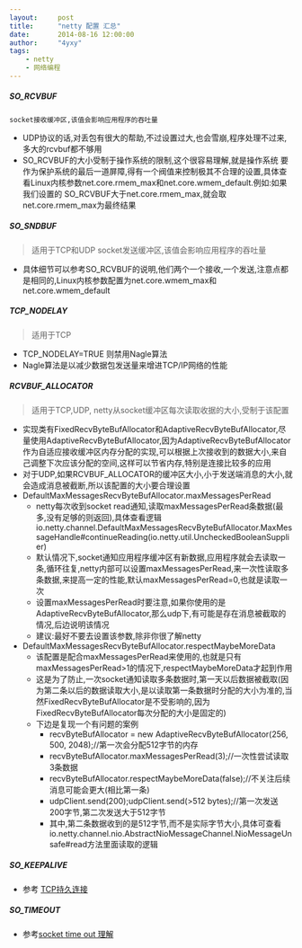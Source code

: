 ```yaml
---
layout:     post
title:      "netty 配置 汇总"
date:       2014-08-16 12:00:00
author:     "4yxy"
tags:
    - netty
    - 网络编程
---
```


##### SO_RCVBUF
  ```适用于TCP和UDP
  socket接收缓冲区,该值会影响应用程序的吞吐量
  ```
  - UDP协议的话,对丢包有很大的帮助,不过设置过大,也会雪崩,程序处理不过来,多大的rcvbuf都不够用
  - SO_RCVBUF的大小受制于操作系统的限制,这个很容易理解,就是操作系统
    要作为保护系统的最后一道屏障,得有一个阀值来控制极其不合理的设置,具体查看Linux内核参数net.core.rmem_max和net.core.wmem_default.例如:如果我们设置的 SO_RCVBUF大于net.core.rmem_max,就会取net.core.rmem_max为最终结果

##### SO_SNDBUF

> 适用于TCP和UDP socket发送缓冲区,该值会影响应用程序的吞吐量
- 具体细节可以参考SO_RCVBUF的说明,他们两个一个接收,一个发送,注意点都是相同的,Linux内核参数配置为net.core.wmem_max和net.core.wmem_default

##### TCP_NODELAY

> 适用于TCP

- TCP_NODELAY=TRUE 则禁用Nagle算法
- Nagle算法是以减少数据包发送量来增进TCP/IP网络的性能

##### RCVBUF_ALLOCATOR

> 适用于TCP,UDP, netty从socket缓冲区每次读取收据的大小,受制于该配置

- 实现类有FixedRecvByteBufAllocator和AdaptiveRecvByteBufAllocator,尽量使用AdaptiveRecvByteBufAllocator,因为AdaptiveRecvByteBufAllocator作为自适应接收缓冲区内存分配的实现,可以根据上次接收到的数据大小,来自己调整下次应该分配的空间,这样可以节省内存,特别是连接比较多的应用
- 对于UDP,如果RCVBUF_ALLOCATOR的缓冲区大小,小于发送端消息的大小,就会造成消息被截断,所以该配置的大小要合理设置
- DefaultMaxMessagesRecvByteBufAllocator.maxMessagesPerRead
	- netty每次收到socket read通知,读取maxMessagesPerRead条数据(最多,没有足够的则返回),具体查看逻辑io.netty.channel.DefaultMaxMessagesRecvByteBufAllocator.MaxMessageHandle#continueReading(io.netty.util.UncheckedBooleanSupplier)
	- 默认情况下,socket通知应用程序缓冲区有新数据,应用程序就会去读取一条,循环往复,netty内部可以设置maxMessagesPerRead,来一次性读取多条数据,来提高一定的性能,默认maxMessagesPerRead=0,也就是读取一次
	- 设置maxMessagesPerRead时要注意,如果你使用的是AdaptiveRecvByteBufAllocator,那么udp下,有可能是存在消息被截取的情况,后边说明该情况
	- 建议:最好不要去设置该参数,除非你很了解netty
- DefaultMaxMessagesRecvByteBufAllocator.respectMaybeMoreData
	- 该配置是配合maxMessagesPerRead来使用的,也就是只有maxMessagesPerRead>1的情况下,respectMaybeMoreData才起到作用
	- 这是为了防止,一次socket通知读取多条数据时,第一天以后数据被截取(因为第二条以后的数据读取大小,是以读取第一条数据时分配的大小为准的,当然FixedRecvByteBufAllocator是不受影响的,因为FixedRecvByteBufAllocator每次分配的大小是固定的)
	- 下边是复现一个有问题的案例
		- recvByteBufAllocator = new AdaptiveRecvByteBufAllocator(256, 500, 2048);//第一次会分配512字节的内存
		- recvByteBufAllocator.maxMessagesPerRead(3);//一次性尝试读取3条数据
		- recvByteBufAllocator.respectMaybeMoreData(false);//不关注后续消息可能会更大(相比第一条)
		- udpClient.send(200);udpClient.send(>512 bytes);//第一次发送200字节,第二次发送大于512字节
		- 其中,第二条数据收到的是512字节,而不是实际字节大小,具体可查看io.netty.channel.nio.AbstractNioMessageChannel.NioMessageUnsafe#read方法里面读取的逻辑

##### SO_KEEPALIVE

- 参考 [TCP持久连接](https://en.wikipedia.org/wiki/Keepalive#TCP_keepalive "TCP持久连接")

##### SO_TIMEOUT

- 参考[socket time out 理解](https://cloud.tencent.com/developer/article/1039881 "socket time out 理解")
